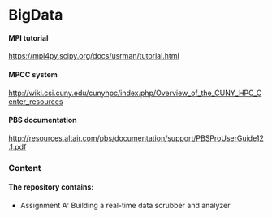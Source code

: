 # BigData

#### MPI tutorial
https://mpi4py.scipy.org/docs/usrman/tutorial.html
   
#### MPCC system  
http://wiki.csi.cuny.edu/cunyhpc/index.php/Overview_of_the_CUNY_HPC_Center_resources

#### PBS documentation
http://resources.altair.com/pbs/documentation/support/PBSProUserGuide12.1.pdf

### Content
#### The repository contains:    
* Assignment A: Building a real-time data scrubber and analyzer
